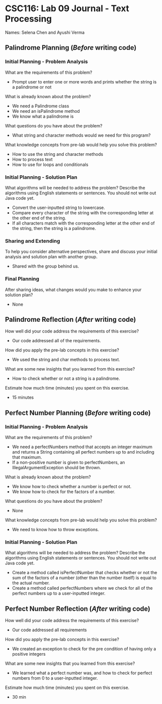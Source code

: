 # CSC116: Lab 09 Journal - Text Processing

Names: Selena Chen and Ayushi Verma

## Palindrome Planning (***Before*** writing code)

### Initial Planning - Problem Analysis

What are the requirements of this problem?

- Prompt user to enter one or more words and prints whether the string is a palindrome or not

What is already known about the problem?

- We need a Palindrome class
- We need an isPalindrome method
- We know what a palindrome is

What questions do you have about the problem?

- What string and character methods would we need for this program?

What knowledge concepts from pre-lab would help you solve this problem?

- How to use the string and character methods
- How to process text
- How to use for loops and conditionals

### Initial Planning - Solution Plan

What algorithms will be needed to address the problem? Describe the algorithms using English statements or sentences. You should not write out Java code yet.

- Convert the user-inputted string to lowercase.
- Compare every character of the string with the corresponding letter at the other end of the string.
- If all characters match with the corresponding letter at the other end of the string, then the string is a palindrome.

### Sharing and Extending
To help you consider alternative perspectives, share and discuss your initial analysis and solution plan with another group.

- Shared with the group behind us.

### Final Planning
After sharing ideas, what changes would you make to enhance your solution plan?

- None

## Palindrome Reflection (***After*** writing code)

How well did your code address the requirements of this exercise? 

- Our code addressed all of the requirements.

How did you apply the pre-lab concepts in this exercise? 

- We used the string and char methods to process text.

What are some new insights that you learned from this exercise? 

- How to check whether or not a string is a palindrome.

Estimate how much time (minutes) you spent on this exercise.

- 15 minutes

## Perfect Number Planning (***Before*** writing code)

### Initial Planning - Problem Analysis

What are the requirements of this problem?

- We need a perfectNumbers method that accepts an integer maximum and returns a String containing all perfect numbers up to and including that maximum.
- If a non-positive number is given to perfectNumbers, an IllegalArgumentException should be thrown.

What is already known about the problem?

- We know how to check whether a number is perfect or not.
- We know how to check for the factors of a number.

What questions do you have about the problem?

- None

What knowledge concepts from pre-lab would help you solve this problem?

- We need to know how to throw exceptions.

### Initial Planning - Solution Plan

What algorithms will be needed to address the problem? Describe the algorithms using English statements or sentences. You should not write out Java code yet.

- Create a method called isPerfectNumber that checks whether or not the sum of the factors of a number (other than the number itself) is equal to the actual number.
- Create a method called perfectNumbers where we check for all of the perfect numbers up to a user-inputted integer.

## Perfect Number Reflection (***After*** writing code)

How well did your code address the requirements of this exercise? 

- Our code addressed all requirements

How did you apply the pre-lab concepts in this exercise? 

- We created an exception to check for the pre condition of having only a positive integers

What are some new insights that you learned from this exercise? 

- We learned what a perfect number was, and how to check for perfect numbers from 0 to a user-inputted integer.

Estimate how much time (minutes) you spent on this exercise.

- 30 min
